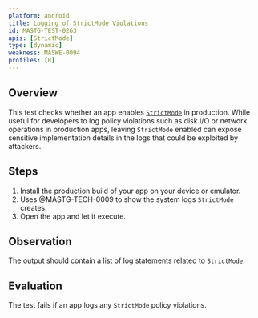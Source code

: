 ```yaml
---
platform: android
title: Logging of StrictMode Violations
id: MASTG-TEST-0263
apis: [StrictMode]
type: [dynamic]
weakness: MASWE-0094
profiles: [R]
---
```

## Overview

This test checks whether an app enables [`StrictMode`](../../../Document/0x05i-Testing-Code-Quality-and-Build-Settings.md#strictmode) in production. While useful for developers to log policy violations such as disk I/O or network operations in production apps, leaving `StrictMode` enabled can expose sensitive implementation details in the logs that could be exploited by attackers.

## Steps

1. Install the production build of your app on your device or emulator.
2. Uses @MASTG-TECH-0009 to show the system logs `StrictMode` creates.
3. Open the app and let it execute.

## Observation

The output should contain a list of log statements related to `StrictMode`.

## Evaluation

The test fails if an app logs any `StrictMode` policy violations.
